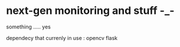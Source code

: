 # next-gen monitoring and stuff -_-
something ..... yes 


dependecy that currenly in use :
 opencv
 flask
